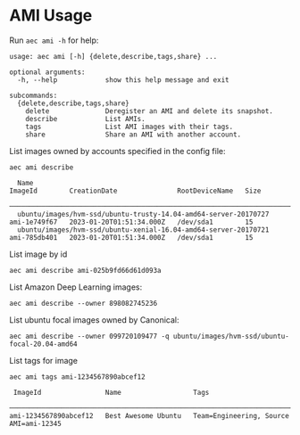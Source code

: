<!-- [[[cog
import cog
from aec.util.docgen import docs
from aec.util.docgen import mock_aws_config as config
import aec.command.ami as ami
]]] -->
<!-- [[[end]]] -->

# AMI Usage

Run `aec ami -h` for help:

<!-- [[[cog
from aec.main import build_parser
cog.out(f"```\n{build_parser()._subparsers._actions[1].choices['ami'].format_help()}```")
]]] -->
```
usage: aec ami [-h] {delete,describe,tags,share} ...

optional arguments:
  -h, --help            show this help message and exit

subcommands:
  {delete,describe,tags,share}
    delete              Deregister an AMI and delete its snapshot.
    describe            List AMIs.
    tags                List AMI images with their tags.
    share               Share an AMI with another account.
```
<!-- [[[end]]] -->

List images owned by accounts specified in the config file:

<!-- [[[cog
cog.out(f"```\n{docs('aec ami describe', ami.describe(config, owner='099720109477'))}\n```")
]]] -->
```
aec ami describe

  Name                                                              ImageId        CreationDate               RootDeviceName   Size  
 ───────────────────────────────────────────────────────────────────────────────────────────────────────────────────────────────────
  ubuntu/images/hvm-ssd/ubuntu-trusty-14.04-amd64-server-20170727   ami-1e749f67   2023-01-20T01:51:34.000Z   /dev/sda1        15  
  ubuntu/images/hvm-ssd/ubuntu-xenial-16.04-amd64-server-20170721   ami-785db401   2023-01-20T01:51:34.000Z   /dev/sda1        15
```
<!-- [[[end]]] -->

List image by id

```
aec ami describe ami-025b9fd66d61d093a
```

List Amazon Deep Learning images:

```
aec ami describe --owner 898082745236
```

List ubuntu focal images owned by Canonical:

```
aec ami describe --owner 099720109477 -q ubuntu/images/hvm-ssd/ubuntu-focal-20.04-amd64
```

List tags for image

```
aec ami tags ami-1234567890abcef12

 ImageId                Name                  Tags
 ────────────────────────────────────────────────────────────────────────────────────
ami-1234567890abcef12   Best Awesome Ubuntu   Team=Engineering, Source AMI=ami-12345
```
